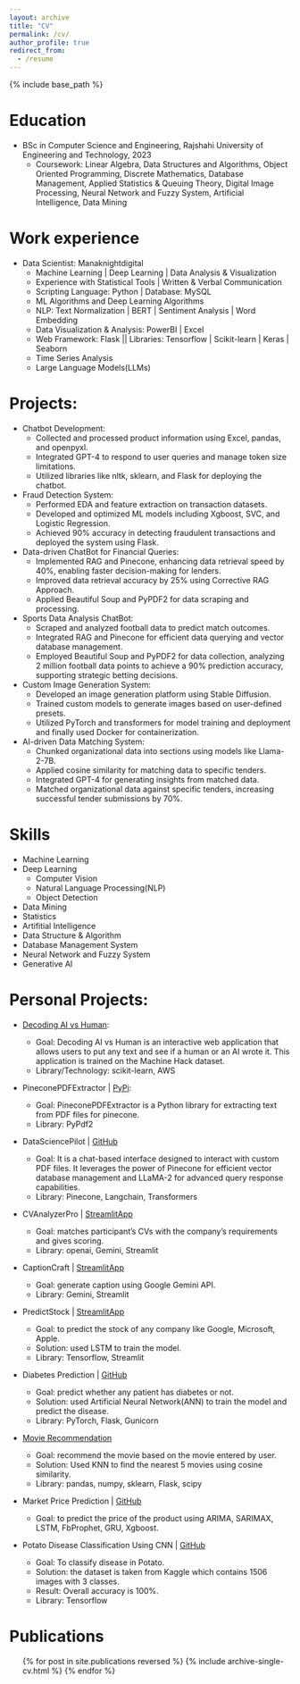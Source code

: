 ```yaml
---
layout: archive
title: "CV"
permalink: /cv/
author_profile: true
redirect_from:
  - /resume
---
```


{% include base_path %}

Education
======
* BSc in Computer Science and Engineering, Rajshahi University of Engineering and Technology, 2023
  * Coursework: Linear Algebra, Data Structures and Algorithms, Object Oriented Programming, Discrete Mathematics, Database Management, Applied Statistics & Queuing Theory, Digital Image Processing, Neural Network and Fuzzy System, Artificial Intelligence, Data Mining


Work experience
======
* Data Scientist: Manaknightdigital
  * Machine Learning | Deep Learning | Data Analysis & Visualization
  * Experience with Statistical Tools | Written & Verbal Communication
  * Scripting Language: Python | Database: MySQL
  * ML Algorithms and Deep Learning Algorithms
  * NLP: Text Normalization | BERT | Sentiment Analysis | Word Embedding
  * Data Visualization & Analysis: PowerBI | Excel
  * Web Framework: Flask || Libraries: Tensorflow | Scikit-learn | Keras | Seaborn
  * Time Series Analysis
  * Large Language Models(LLMs)

Projects:
======
* Chatbot Development:
  * Collected and processed product information using Excel, pandas, and openpyxl.
  * Integrated GPT-4 to respond to user queries and manage token size limitations.
  * Utilized libraries like nltk, sklearn, and Flask for deploying the chatbot.
* Fraud Detection System:
  * Performed EDA and feature extraction on transaction datasets.
  * Developed and optimized ML models including Xgboost, SVC, and Logistic Regression.
  * Achieved 90% accuracy in detecting fraudulent transactions and deployed the system using Flask.
* Data-driven ChatBot for Financial Queries:
  * Implemented RAG and Pinecone, enhancing data retrieval speed by 40%, enabling faster decision-making for lenders.
  * Improved data retrieval accuracy by 25% using Corrective RAG Approach.
  * Applied Beautiful Soup and PyPDF2 for data scraping and processing.
* Sports Data Analysis ChatBot:
  * Scraped and analyzed football data to predict match outcomes.
  * Integrated RAG and Pinecone for efficient data querying and vector database management.
  * Employed Beautiful Soup and PyPDF2 for data collection, analyzing 2 million football data points to achieve a 90% prediction accuracy, supporting strategic betting decisions.
* Custom Image Generation System:
  * Developed an image generation platform using Stable Diffusion.
  * Trained custom models to generate images based on user-defined presets.
  * Utilized PyTorch and transformers for model training and deployment and finally used Docker for containerization.
* AI-driven Data Matching System:
  * Chunked organizational data into sections using models like Llama-2-7B.
  * Applied cosine similarity for matching data to specific tenders.
  * Integrated GPT-4 for generating insights from matched data.
  * Matched organizational data against specific tenders, increasing successful tender submissions by 70%.
  
Skills
======
* Machine Learning
* Deep Learning
  * Computer Vision
  * Natural Language Processing(NLP)
  * Object Detection
* Data Mining
* Statistics
* Artifitial Intelligence
* Data Structure & Algorithm
* Database Management System
* Neural Network and Fuzzy System
* Generative AI

Personal Projects:
======
* [Decoding AI vs Human](https://decoding-ai-vs-human.onrender.com/):
  * Goal: Decoding AI vs Human is an interactive web application that allows users to put any text and see if a human or an AI wrote it. This application is trained on the Machine Hack dataset. 
  * Library/Technology: scikit-learn, AWS

* PineconePDFExtractor | [PyPi](https://pypi.org/project/PineconePDFExtractor/):
  * Goal: PineconePDFExtractor is a Python library for extracting text from PDF files for pinecone.
  * Library: PyPdf2

* DataSciencePilot | [GitHub](https://github.com/kowshik24/DataSciencePilot)
  * Goal: It is a chat-based interface designed to interact with custom PDF files. It leverages the power of Pinecone for efficient vector database management and LLaMA-2 for advanced query response capabilities.
  * Library: Pinecone, Langchain, Transformers

* CVAnalyzerPro | [StreamlitApp](https://cvanalyzerpro-lxv2nxsyvdx5ap55fbh9jl.streamlit.app/)
  * Goal: matches participant’s CVs with the company’s requirements and gives scoring.
  * Library: openai, Gemini, Streamlit

* CaptionCraft | [StreamlitApp](https://captioncraft-b7h9xotupkyi2xs64gxmo9.streamlit.app/)
  * Goal: generate caption using Google Gemini API.
  * Library: Gemini, Streamlit

* PredictStock | [StreamlitApp](https://stocksage.streamlit.app/)
  * Goal: to predict the stock of any company like Google, Microsoft, Apple.
  * Solution: used LSTM to train the model.
  * Library: Tensorflow, Streamlit

* Diabetes Prediction | [GitHub](https://github.com/kowshik24/Diabetes-Prediction-Pytorch-ANN)
  * Goal: predict whether any patient has diabetes or not.
  * Solution: used Artificial Neural Network(ANN) to train the model and predict the disease.
  * Library: PyTorch, Flask, Gunicorn

* [Movie Recommendation](https://movie-recommendation-ae4m.onrender.com/)
  * Goal: recommend the movie based on the movie entered by user.
  * Solution: Used KNN to find the nearest 5 movies using cosine similarity.
  * Library: pandas, numpy, sklearn, Flask, scipy

* Market Price Prediction | [GitHub](https://github.com/kowshik24/Market-Price-Prediction)
  * Goal: to predict the price of the product using ARIMA, SARIMAX, LSTM, FbProphet, GRU, Xgboost.

* Potato Disease Classification Using CNN | [GitHub](https://github.com/kowshik24/Potato-Disease-Classification)
  * Goal: To classify disease in Potato.
  * Solution: the dataset is taken from Kaggle which contains 1506 images with 3 classes.
  * Result: Overall accuracy is 100%.
  * Library: Tensorflow


Publications
======
  <ul>{% for post in site.publications reversed %}
    {% include archive-single-cv.html %}
  {% endfor %}</ul>
  
  

